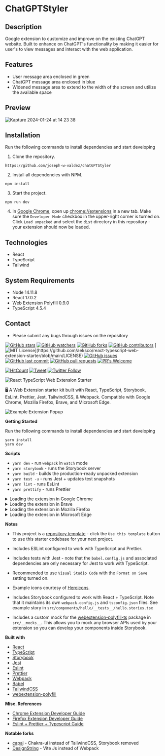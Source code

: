 # ChatGPTStyler

## Description

Google extension to customize and improve on the existing ChatGPT website. Built to enhance on ChatGPT's functionality by making it easier for user's to view messages and interact with the web application.

## Features

- User message area enclosed in green
- ChatGPT message area enclosed in blue
- Widened message area to extend to the width of the screen and utilize the available space

## Preview

![Kapture 2024-01-24 at 14 23 38](https://github.com/joseph-w-valdez/chatGPTStyler/assets/113474295/9a604f65-7541-44f0-9665-f58f712c196b)

## Installation

Run the following commands to install dependencies and start developing

1. Clone the repository.
```
https://github.com/joseph-w-valdez/chatGPTStyler
```
2. Install all dependencies with NPM.
```
npm install
```
3. Start the project.
```
npm run dev
```

4. In [Google Chrome](https://www.google.com/chrome/), open up [chrome://extensions](chrome://extensions) in a new tab. Make sure the `Developer Mode` checkbox in the upper-right corner is turned on. Click `Load unpacked` and select the `dist` directory in this repository - your extension should now be loaded.

## Technologies

- React
- TypeScript
- Tailwind

## System Requirements

- Node 14.11.8
- React 17.0.2
- Web Extension Polyfill 0.9.0
- TypeScript 4.5.4

## Contact
- Please submit any bugs through issues on the repository


[![GitHub stars](https://img.shields.io/github/stars/aeksco/react-typescript-web-extension-starter.svg?style=social&label=Stars&style=plastic)]()
[![GitHub watchers](https://img.shields.io/github/watchers/aeksco/react-typescript-web-extension-starter.svg?style=social&label=Watch&style=plastic)]()
[![GitHub forks](https://img.shields.io/github/forks/aeksco/react-typescript-web-extension-starter.svg?style=social&label=Fork&style=plastic)]()
[![GitHub contributors](https://img.shields.io/github/contributors/aeksco/react-typescript-web-extension-starter.svg)](https://github.com/aeksco/react-typescript-web-extension-starter/graphs/contributors)
[![MIT License](https://img.shields.io/apm/l/atomic-design-ui.svg?)](https://github.com/aeksco/react-typescript-web-extension-starter/blob/main/LICENSE)
[![GitHub issues](https://img.shields.io/github/issues/aeksco/react-typescript-web-extension-starter.svg)](https://github.com/aeksco/react-typescript-web-extension-starter/issues)
[![GitHub last commit](https://img.shields.io/github/last-commit/aeksco/react-typescript-web-extension-starter.svg)](https://github.com/aeksco/react-typescript-web-extension-starter/commits/master)
[![GitHub pull requests](https://img.shields.io/github/issues-pr/aeksco/react-typescript-web-extension-starter.svg?style=flat)]()
[![PR's Welcome](https://img.shields.io/badge/PRs-welcome-brightgreen.svg?style=flat)](http://makeapullrequest.com)

[![HitCount](http://hits.dwyl.com/aeksco/react-typescript-web-extension-starter.svg)](http://hits.dwyl.com/aeksco/react-typescript-web-extension-starter)
[![Tweet](https://img.shields.io/twitter/url/https/github.com/aeksco/react-typescript-web-extension-starter.svg?style=social)](https://twitter.com/intent/tweet?text=https://github.com/aeksco/react-typescript-web-extension-starter)
[![Twitter Follow](https://img.shields.io/twitter/follow/aeksco.svg?style=social)](https://twitter.com/aeksco)

![React TypeScript Web Extension Starter](https://i.imgur.com/wjIiRSv.png)

:desktop_computer: A Web Extension starter kit built with React, TypeScript, Storybook, EsLint, Prettier, Jest, TailwindCSS, &amp; Webpack. Compatible with Google Chrome, Mozilla Firefox, Brave, and Microsoft Edge.

![Example Extension Popup](https://i.imgur.com/UvOOWlv.png "Example Extension Popup")

**Getting Started**

Run the following commands to install dependencies and start developing

```
yarn install
yarn dev
```

**Scripts**

-   `yarn dev` - run `webpack` in `watch` mode
-   `yarn storybook` - runs the Storybook server
-   `yarn build` - builds the production-ready unpacked extension
-   `yarn test -u` - runs Jest + updates test snapshots
-   `yarn lint` - runs EsLint
-   `yarn prettify` - runs Prettier

<details>
  <summary>Loading the extension in Google Chrome</summary>

In [Google Chrome](https://www.google.com/chrome/), open up [chrome://extensions](chrome://extensions) in a new tab. Make sure the `Developer Mode` checkbox in the upper-right corner is turned on. Click `Load unpacked` and select the `dist` directory in this repository - your extension should now be loaded.

![Installed Extension in Google Chrome](https://i.imgur.com/Y2dQFte.png "Installed Extension in Google Chrome")

</details>

<details>
  <summary>Loading the extension in Brave</summary>

In [Brave](https://brave.com/), open up [brave://extensions](brave://extensions) in a new tab. Make sure the `Developer Mode` checkbox in the upper-right corner is turned on. Click `Load unpacked` and select the `dist` directory in this repository - your extension should now be loaded.

![Installed Extension in Brave](https://i.imgur.com/rKsbtcO.png "Installed Extension in Brave")

</details>

<details>
  <summary>Loading the extension in Mozilla Firefox</summary>

In [Mozilla Firefox](https://www.mozilla.org/en-US/firefox/new/), open up the [about:debugging](about:debugging) page in a new tab. Click the `This Firefox` link in the sidebar. One the `This Firefox` page, click the `Load Temporary Add-on...` button and select the `manifest.json` from the `dist` directory in this repository - your extension should now be loaded.

![Installed Extension in Mozilla Firefox](https://i.imgur.com/FKfTw4B.png "Installed Extension in Mozilla Firefox")

</details>

<details>
  <summary>Loading the extension in Microsoft Edge</summary>

In [Microsoft Edge](https://www.microsoft.com/en-us/edge), open up [edge://extensions](edge://extensions) in a new tab. Make sure the `Developer Mode` checkbox in the lower-left corner is turned on. Click `Load unpacked` and select the `dist` directory in this repository - your extension should now be loaded.

![Installed Extension in Microsoft Edge](https://i.imgur.com/ykesx0g.png "Installed Extension in Microsoft Edge")

</details>

**Notes**

-   This project is a [repository template](https://github.blog/2019-06-06-generate-new-repositories-with-repository-templates/) - click the `Use this template` button to use this starter codebase for your next project.

-   Includes ESLint configured to work with TypeScript and Prettier.

-   Includes tests with Jest - note that the `babel.config.js` and associated dependencies are only necessary for Jest to work with TypeScript.

-   Recommended to use `Visual Studio Code` with the `Format on Save` setting turned on.

-   Example icons courtesy of [Heroicons](https://heroicons.com/).

-   Includes Storybook configured to work with React + TypeScript. Note that it maintains its own `webpack.config.js` and `tsconfig.json` files. See example story in `src/components/hello/__tests__/hello.stories.tsx`

-   Includes a custom mock for the [webextension-polyfill-ts](https://github.com/Lusito/webextension-polyfill-ts) package in `src/__mocks__`. This allows you to mock any browser APIs used by your extension so you can develop your components inside Storybook.

**Built with**

-   [React](https://reactjs.org)
-   [TypeScript](https://www.typescriptlang.org/)
-   [Storybook](https://storybook.js.org/)
-   [Jest](https://jestjs.io)
-   [Eslint](https://eslint.org/)
-   [Prettier](https://prettier.io/)
-   [Webpack](https://webpack.js.org/)
-   [Babel](https://babeljs.io/)
-   [TailwindCSS](https://tailwindcss.com/)
-   [webextension-polyfill](https://github.com/mozilla/webextension-polyfill)

**Misc. References**

-   [Chrome Extension Developer Guide](https://developer.chrome.com/extensions/devguide)
-   [Firefox Extension Developer Guide](https://developer.mozilla.org/en-US/docs/Mozilla/Add-ons/WebExtensions/Your_first_WebExtension)
-   [Eslint + Prettier + Typescript Guide](https://dev.to/robertcoopercode/using-eslint-and-prettier-in-a-typescript-project-53jb)

**Notable forks**

-   [capaj](https://github.com/capaj/react-typescript-web-extension-starter) - Chakra-ui instead of TailwindCSS, Storybook removed
-   [DesignString](https://github.com/DesignString/react-typescript-web-extension-starter) - Vite Js instead of Webpack
